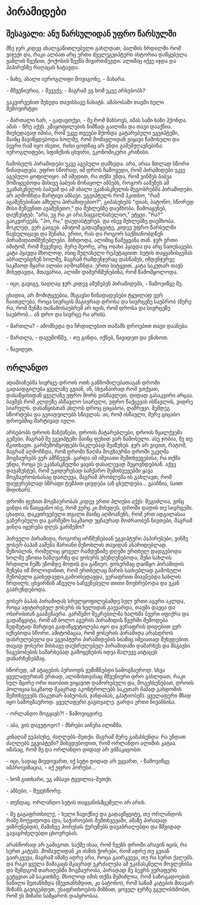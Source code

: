 # პირამიდები


## შესავალი: ანუ წარსულიდან უფრო წარსულში


მზე ჯერ კიდევ ახალგაწითლებული გახლდათ, პალმის ჩრდილში რომ ვიჯექი და, რაკი ალბათ არც ერთი ძველეგვიპტური ისტორია დაწყებულა ვაშლის წვენით, ქოქოსის წვენს მივირთმევდი. ალიმიც იქვე იჯდა და პაპირუსზე რაღაცას ხატავდა.

\- ნახე, ახალი იეროგლიფი მოვიგონე, - მახარა.

\- მშვენიერია, - შევუქე, - მაგრამ ეგ ხომ უკვე არსებობს?

გაკვირვებით შეხედა თავისსავე ნახატს. ამასობაში თავში ხელი შემოვირტყი:

\- მართალი ხარ, - გადავთქვი, - მე რომ მახსოვს, იმას სამი ხაზი ჰქონდა. ამას - წრე აქვს.
კმაყოფილების ნიშნად გაიღიმა და თავი დააქნია. მიუხედავად იმისა, რომ უკვე თვეები მქონდა გატარებული ეგვიპტეში, მაინც მავიწყდებოდა ხოლმე, რომ მომავლიდან ვიყავი წამოსული და ბევრი რამ იყო ისეთი, რისი ცოდნაც არ უნდა გამემჟღავნებინა: იეროგლიფები, სფინქსის ცხვირი, ეკონომიკური კრიზისი.

ჩამოსულს პირამიდები უკვე აგებული დამხვდა. არა, არაა მთლად სწორი წინადადება. უფრო სწორად, იმ დროს ჩამოვედი, რომ პირამიდები უკვე აგებული ყოფილიყო. იმ იმედით, რა თქმა უნდა, რომ ვინმეს ბაბუა მომიყვებოდა მისივე ბაბუის მონაყოლ ამბებს, როგორ ააშენეს ამ უკანასკნელის ბაბუამ და ამ ახალი უკანასკნელის მეგობრებმა პირამიდები. არ აღმოჩნდა მარტივი ამბავი. ეგვიპტელს რომ ჰკითხო, "რამ აგაშენებინათ ამხელა პირამიდებიო?", გიპასუხებს "დიახ, ბატონო, სწორედ მისი შეწევნით ავაშენეთო," და მუხლებზე დაემხობა. წამოაყენებ, დაუზუსტებ: "არა, ეგ რა კი არა,ნაცვალსახელიო," ეტყვი. "რა?" გაიკვირვებს. "ჰო, რა," დაუდასტურებ. და ისევ მუხლებზე დაემხობა. მოკლედ, ვერ გაიგებ. ამიტომ გადავწყვიტე, კიდევ უფრო წარსულში წავსულიყავი და მენახა, ერთი, რას და როგორ საქმიანობდნენ პირამიდათმშენებლები. მინდოდა, ალიმიც წამეყვანა თან. ჯერ ერთი იმიტომ, რომ შევეჩვიე. მერე მეორე, არც ოჯახი ჰყავდა და არც ნათესავები. კატა ჰყავდა მხოლოდ, ისიც შელახული რეპუტაციით: სეტის თაყვანისცემას აბრალებდნენ ხოლმე, მაგრამ რამდენჯერაც დასწამეს, იმდენჯერვე საკმაოდ მყარი ალიბი აღმოაჩნდა. ერთი სიტყვით, კატა საკუთარ თავს მიხედავდა, მთავარია, ალიმი დამერწმუნებინა, რომ წამომყოლოდა.

\- იცი, გავიგე, სადღაც ჯერ კიდევ აშენებენ პირამიდებს, - წამოვიწყე მე.

ცხადია, არ მომიტყუებია. მსგავსი წინადადებები ტყუილად ვერ ჩაითვლება, როცა სივრცის მაგივრად დროსა და სივრცეზე საუბრობ (მერე რა, რომ შენმა თანამოსაუბრემ არ იცის, რომ დროსა და სივრცეზე საუბრობ... ან დრო და სივრცე რა არის).

\- მართლა? - ამომხედა და ჩრდილებით თამაშს დროებით თავი დაანება.

\- მართლა, - დავუმოწმე, - თუ გინდა, იქნებ, წავიდეთ და ვნახოთ.

\- წავიდეთ.


## ორლანდო

ადამიანებმა სივრცე-დროის ოთხ განზომილებათაგან დროში გადაადგილება ყველაზე გვიან, ან, სხვანაირად რომ ვთქვათ, დასაწყისიდან ყველაზე უფრო შორს ვისწავლეთ. დიდად გასაკვირი არცაა. ბავშვს რომ კლდეზე ასწავლო სიარული, უფრო წაქცევას ისწავლის, ვიდრე სიარულს. დასაწყისთან ახლოს დროც ციცაბოა, დამრეცი. შემდეგ სწორდება და გვიადვილებს სწავლას. აი, რომ ისწავლი, მერე ციცაბო დროებშიც მარტივად ივლი.

არსებობს დროის მანქანები, დროის მატარებლები, დროის წყალქვეშა გემები. მაგრამ მე ეგვიპტეში მაინც ფეხით ვარ წამოსული. ასე ჯობია, მე თუ მკითხავთ. გარშემომყოფებს ნაკლებად შეაწუხებ. ჯერ არ ვიცით, რატომ, მაგრამ აღმოჩნდა, რომ დროში წაღმა მოგზაურნი დროში უკუღმა მოგზაურებს ვერ ამჩნევენ. გარდა იმ იშვიათი შემთხვევებისა, რა თქმა უნდა, როცა ეს უკანასკნელნი ყავის დასალევად შეყოვნდებიან. აქვე დავაზუსტებ, რომ უკიდურესად საჩქარო შემთხვევებში ყავა მოგზაურობისასაც დაილევა, მაგრამ პრობლემა ის გახლავთ, რომ დაუჯერებლად სწრაფი ტემპით ცივდება (ან ცხელდება... გააჩნია, საით მიდიხარ).

დროში ფეხით მოგზაურობას კიდევ ერთი პლიუსი აქვს: შეგიძლია, ვინც გინდა ის წაიყვანო ისე, რომ ვერც კი მიხვდეს, დროში დადის თუ სივრცეში. ცხადია, დაკვირვებული თვალი მაინც აღმოაჩენს, რომ ერთ ადგილასაა გაჩერებული და გარშემო საკმაოდ უცნაურად მოძრაობენ ნივთები, მაგრამ ვინღა იყურება დღეს გარშემო?

პირველი პირამიდა, როგორც ირწმუნებიან ეგვიპტური პაპირუსები, ვინმე ჟოსერ ბაჰამ ააშენა შარიანი მეზობლის თავიდან ასარიდებლად. მეზობლის, რომელიც ყოველ რამდენიმე დღეში ერთხელ დადგებოდა ხოლმე ეზოთა საზღვარზე და ჟოსერს ებუზღუნებოდა, შენი სახლის ჩრდილი ჩემს ეზომდე მოდის და გაწიეო. ჟოსერმაც დაიწყო პირამიდის შენება იმ მოლოდინით, რომ ერთხელაც შარის საძიებლად გამოსული მეზობელი გაიხედავდა,გამოიხედავდა, ვერაფრით მიაგნებდა სახლის ჩრდილს, ცხვირწინ აწეული საჩვენებელი თითი მოეხრებოდა და უკან გაბრუნდებოდა.

ჟოსერ ბაჰას პირამიდას სრულყოფილებამდე სულ ერთი აგური აკლდა, როცა აჟიტირებულ ჟოსერს ის ხელიდან გაუვარდა, თავში დაეცა და ოსირისთან გაამგზავრა. გარშემო შეკრებილმა ხალხმა ბევრი იფიქრა და გადაწყვიტა, რომ ამ ბოლო აგურის პირამიდის წვერში შემოდება ზედმეტად მარტივი გადაწყვეტილება იყო და ვერაფრის დიდებით ვერ იქნებოდა სწორი. ამიტომაცაა, რომ ჟოსერის პირამიდა არასდროს დასრულებულა და ეგვიპტური პირამიდების სიაშიც იშვიათად შეხვდებით. თავად ჟოსერი მისსავე დაუსრულებელ პირამიდაში დამარხეს და მსგავსი ნაგებობების სამარხებად გამოყენების იდეა მალევე აიტაცეს დანარჩენებმაც.

სწორედ, ამ ატაცების პერიოდს ვუმიზნებდი სამოგზაუროდ. სხვა ყველაფერთან ერთად, ალიმისთვისაც მშვენიერი დრო გახლდათ, რაკი სულ მცირე ორი თაობით ვიყავით დაშორებული და, მოგეხსენებათ, დროის პოლიცია საკმაოდ მკაცრად აკონტროლებს საკუთარ მამად გახდომის შემთხვევებს (საკუთარ ბაბუობას, ჯანდაბას, გპატიობენ). ყველაფერი მზად იყო სამოგზაუროდ. ყველაფერი გავთვალე. გარდა ერთი ნიუანსისა.

\- ორლანდო მოგყავს?! - წამოვიყვირე.

\- აბა, ვის დავუტოვო? - მხრები აიჩეჩა ალიმმა.

კინაღამ ვუპასუხე, ძაღლებს-მეთქი. მაგრამ მერე გამახსენდა: რა უნდათ ძაღლებს ეგვიპტეში? მიხვდებოდით, რომ ორლანდო ალიმის კატაა. იმასაც, რომ მე და ორლანდო დიდად არ ვძმაკაცობთ.

\- იცი, სადაც მივდივართ, იქ სეტი დიდად არ უყვართ, - წამოვიწყე იმპროვიზაცია, - იქ უფრო ჰორუსი...

\- ხომ გითხარი, ეგ ამბავი ტყუილია-მეთქი.

\- ამბები, - შევუსწორე.

\- თუნდაც. ორლანდო სეტის თაყვანისმცემელი არ არის.

\- მე გაგაფრთხილე, - ხელი ჩავიქნიე და გადავწყვიტე, თუ ორლანდოს რამე მოუვიდოდა (და, საჭიროების შემთხვევაში, ამაზე პირადად ვიზრუნებდი), მაშინვე ჰორუსის ქურუმებს დავაბრალებდი და მშვიდად გავაგრძელებდი ცხოვრებას.

არასწორად არ გამიგოთ. საქმე ისაა, რომ ჩვენს დროში არავინ იცის, რა სურთ კატებს. მომავლიდან კი ისმის ჭორები, რომ ადრე თუ გვიან გაირკვევა, მაგრამ იმაზე ადრე არა, როცა გაირკვევა, თუ რა სურთ ქალებს. და რაკი ყველა მამაკაცს მკაცრად ეკრძალება ამ უკანასკნელი მოვლენისა და შემდგომ თარიღებში მოგზაურობა, პირადად მე ბევრს ვერაფერს გეტყვით ამ საკითხზე. მხოლოდ იმის თქმა შემიძლია, რომ საზოგადოების ნაწილი შეთანხმდა (შევთანხმდით, კი ბატონო), რომ სანამ კატების მთავარ მიზანს გავიგებდეთ, უსაფრთხოების მიზნით, ყოველ ჯერზე ვგულისხმობთ, რომ ეს მიზანი სამყაროს დაპყრობაა.
